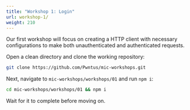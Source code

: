 ```yaml
---
title: "Workshop 1: Login"
url: workshop-1/
weight: 210
---
```


Our first workshop will focus on creating a HTTP client with necessary configurations to make both unauthenticated and authenticated requests.

Open a clean directory and clone the working repository:

```sh
git clone https://github.com/Pwntus/mic-workshops.git
```

Next, navigate to `mic-workshops/workshops/01` and run `npm i`:

```sh
cd mic-workshops/workshops/01 && npm i
```

Wait for it to complete before moving on.
